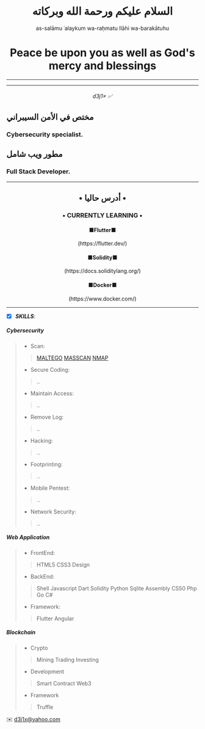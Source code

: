 <h1 align="center">  السلام عليكم ورحمة الله وبركاته </h1>

<p align="center">as-salāmu ʿalaykum wa-raḥmatu llāhi wa-barakātuhu </p>

<h1 align="center">  Peace be upon you as well as God's mercy and blessings </h1>

-----

-----

<h6 align="center"> d3j1× ✅ <h6>


## مختص في الأمن السيبراني 


<h3>Cybersecurity specialist.</h3>   

## مطور ويب شامل

<h3>Full Stack Developer. </h3>

-----

<h2 align="center"> • أدرس حاليا • </h2>

<h3 align="center"> • CURRENTLY LEARNING • </h4>

<h4 align="center">■Flutter■</h3>

<p align="center">(https://flutter.dev/)</p>

<h4 align="center">■Solidity■</h4>
  
<p align="center">(https://docs.soliditylang.org/)</p>

<h4 align="center">■Docker■</h4>
  
<p align="center">(https://www.docker.com/)</p>

-----

- [x] ***SKILLS***:

##### Cybersecurity


> - Scan:
>> [MALTEGO](https://www.maltego.com/)
>> [MASSCAN](https://www.kali.org/tools/masscan/#:~:text=MASSCAN%20is%20TCP%20port%20scanner,arbitrary%20address%20and%20port%20ranges.)
>> [NMAP](https://nmap.org)
> - Secure Coding:
>> ..
> - Maintain Access:
>> ..  
> - Remove Log:
>> ..
> - Hacking:
>> ..
> - Footprinting:
>> .. 
> - Mobile Pentest:
>> ..
> - Network Security:
>> ..


##### Web Application 


> - FrontEnd:
>>HTML5 CSS3 Design
> - BackEnd:
>>Shell Javascript Dart Solidity Python Sqlite Assembly CS50 Php Go C#
> - Framework:
>>Flutter Angular  


##### Blockchain


> - Crypto
>> Mining Trading Investing
>
> - Development
>> Smart Contract  Web3
>
> - Framework 
>> Truffle






✉️    <d3j1x@yahoo.com> 






<!---
d3j1x/d3j1x is a ✨ special ✨ repository because its `README.md` (this file) appears on your GitHub profile.
You can click the Preview link to take a look at your changes.
--->
